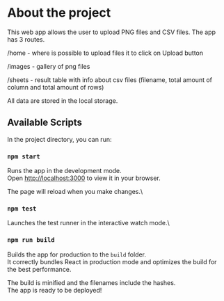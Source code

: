 # About the project

This web app allows the user to upload PNG files and CSV files. The app has 3 routes.

/home - where is possible to upload files it to click on Upload button

/images - gallery of png files

/sheets - result table with info about csv files (filename, total amount of column and total amount of rows)

All data are stored in the local storage. 

## Available Scripts

In the project directory, you can run:

### `npm start`

Runs the app in the development mode.\
Open [http://localhost:3000](http://localhost:3000) to view it in your browser.

The page will reload when you make changes.\

### `npm test`

Launches the test runner in the interactive watch mode.\

### `npm run build`

Builds the app for production to the `build` folder.\
It correctly bundles React in production mode and optimizes the build for the best performance.

The build is minified and the filenames include the hashes.\
The app is ready to be deployed!
